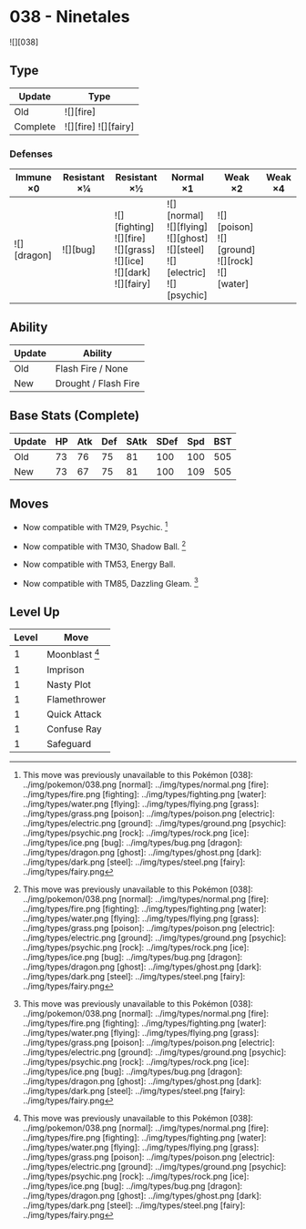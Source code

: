 # 038 - Ninetales
![][038]

## Type

Update   | Type
---      | ---
Old      | ![][fire]
Complete | ![][fire]  ![][fairy]

### Defenses

Immune ×0       | Resistant ×¼ | Resistant ×½                                                                        | Normal ×1                                                                                   | Weak ×2                                                   | Weak ×4
---             | ---          | ---                                                                                 | ---                                                                                         | ---                                                       | ---
![][dragon]<br> | ![][bug]<br> | ![][fighting]<br>![][fire]<br>![][grass]<br>![][ice]<br>![][dark]<br>![][fairy]<br> | ![][normal]<br>![][flying]<br>![][ghost]<br>![][steel]<br>![][electric]<br>![][psychic]<br> | ![][poison]<br>![][ground]<br>![][rock]<br>![][water]<br> | &nbsp;

## Ability

Update | Ability
---    | ---
Old    | Flash Fire / None
New    | Drought / Flash Fire

## Base Stats (Complete)

Update | HP  | Atk | Def | SAtk | SDef | Spd | BST
---    | --- | --- | --- | ---  | ---  | --- | ---
Old    | 73  | 76  | 75  | 81   | 100  | 100 | 505
New    | 73  | 67  | 75  | 81   | 100  | 109 | 505

## Moves

 - Now compatible with TM29, Psychic. [^1]

 - Now compatible with TM30, Shadow Ball. [^1]

 - Now compatible with TM53, Energy Ball.

 - Now compatible with TM85, Dazzling Gleam. [^1]

## Level Up

Level | Move
---   | ---
1     | Moonblast [^1]
1     | Imprison
1     | Nasty Plot
1     | Flamethrower
1     | Quick Attack
1     | Confuse Ray
1     | Safeguard

[^1]: This move was previously unavailable to this Pokémon
[038]: ../img/pokemon/038.png
[normal]: ../img/types/normal.png
[fire]: ../img/types/fire.png
[fighting]: ../img/types/fighting.png
[water]: ../img/types/water.png
[flying]: ../img/types/flying.png
[grass]: ../img/types/grass.png
[poison]: ../img/types/poison.png
[electric]: ../img/types/electric.png
[ground]: ../img/types/ground.png
[psychic]: ../img/types/psychic.png
[rock]: ../img/types/rock.png
[ice]: ../img/types/ice.png
[bug]: ../img/types/bug.png
[dragon]: ../img/types/dragon.png
[ghost]: ../img/types/ghost.png
[dark]: ../img/types/dark.png
[steel]: ../img/types/steel.png
[fairy]: ../img/types/fairy.png
